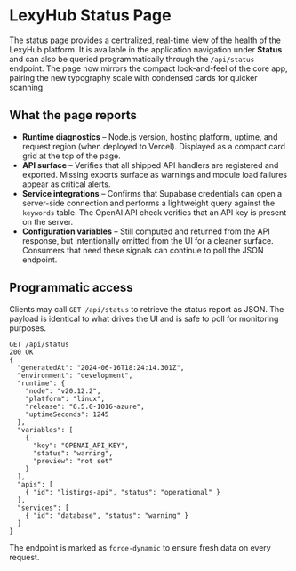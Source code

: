# LexyHub Status Page

The status page provides a centralized, real-time view of the health of the LexyHub
platform. It is available in the application navigation under **Status** and can also be
queried programmatically through the `/api/status` endpoint. The page now mirrors the
compact look-and-feel of the core app, pairing the new typography scale with condensed
cards for quicker scanning.

## What the page reports

- **Runtime diagnostics** – Node.js version, hosting platform, uptime, and request
  region (when deployed to Vercel). Displayed as a compact card grid at the top of the
  page.
- **API surface** – Verifies that all shipped API handlers are registered and exported.
  Missing exports surface as warnings and module load failures appear as critical alerts.
- **Service integrations** – Confirms that Supabase credentials can open a server-side
  connection and performs a lightweight query against the `keywords` table. The OpenAI
  API check verifies that an API key is present on the server.
- **Configuration variables** – Still computed and returned from the API response, but
  intentionally omitted from the UI for a cleaner surface. Consumers that need these
  signals can continue to poll the JSON endpoint.

## Programmatic access

Clients may call `GET /api/status` to retrieve the status report as JSON. The payload is
identical to what drives the UI and is safe to poll for monitoring purposes.

```
GET /api/status
200 OK
{
  "generatedAt": "2024-06-16T18:24:14.301Z",
  "environment": "development",
  "runtime": {
    "node": "v20.12.2",
    "platform": "linux",
    "release": "6.5.0-1016-azure",
    "uptimeSeconds": 1245
  },
  "variables": [
    {
      "key": "OPENAI_API_KEY",
      "status": "warning",
      "preview": "not set"
    }
  ],
  "apis": [
    { "id": "listings-api", "status": "operational" }
  ],
  "services": [
    { "id": "database", "status": "warning" }
  ]
}
```

The endpoint is marked as `force-dynamic` to ensure fresh data on every request.
